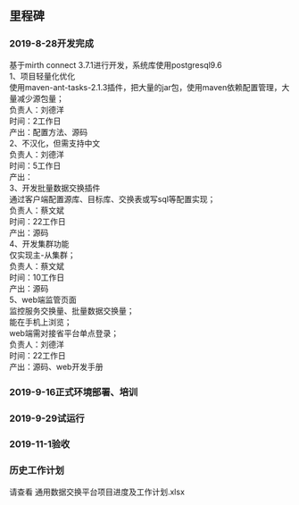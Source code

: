 
## 里程碑

### 2019-8-28开发完成 
基于mirth connect 3.7.1进行开发，系统库使用postgresql9.6<br>
1、项目轻量化优化 <br>
使用maven-ant-tasks-2.1.3插件，把大量的jar包，使用maven依赖配置管理，大量减少源包量；<br>
负责人：刘德洋<br>
时间：2工作日<br>
产出：配置方法、源码<br>
2、不汉化，但需支持中文<br>
负责人：刘德洋<br>
时间：5工作日<br>
产出：<br>
3、开发批量数据交换插件<br>
通过客户端配置源库、目标库、交换表或写sql等配置实现；<br>
负责人：蔡文斌<br>
时间：22工作日<br>
产出：源码<br>
4、开发集群功能<br>
仅实现主-从集群；<br>
负责人：蔡文斌<br>
时间：10工作日<br>
产出：源码<br>
5、web端监管页面<br>
监控服务交换量、批量数据交换量；<br>
能在手机上浏览；<br>
web端需对接省平台单点登录；<br>
负责人：刘德洋<br>
时间：22工作日<br>
产出：源码、web开发手册<br>

### 2019-9-16正式环境部署、培训

### 2019-9-29试运行

### 2019-11-1验收

### 历史工作计划
请查看  通用数据交换平台项目进度及工作计划.xlsx